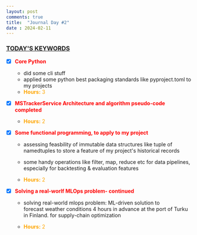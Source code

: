 ```yaml
---
layout: post
comments: true
title:  "Journal Day #2"
date : 2024-02-11
---
```



<h3 style = "text-decoration : underline;"> TODAY'S KEYWORDS </h3>


* [X] <span style="color: red;">**Core Python**</span>
    - did some cli stuff
    - applied some python best packaging standards like pyproject.toml to  my projects
    - <span style="color: orange;">**Hours:** 3</span> 



* [X] <span style = "color: red;">**MSTrackerService Architecture and algorithm pseudo-code completed**</span>

    - <span style="color: orange;">**Hours:** 2</span> 



* [X] <span style = "color: red;">**Some functional programming, to apply to my project**</span>
    - assessing feasbility of immutable data structures like tuple of namedtuples to store a feature of my project's historical records
    - some handy operations like filter, map, reduce etc for data pipelines, especially for backtesting & evaluation features
    
    - <span style="color: orange;">**Hours:** 2</span> 


* [X] <span style = "color: red;">**Solving a real-worlf MLOps problem- continued**</span>

    - solving real-world mlops problem: ML-driven solution to  
        forecast weather conditions 4 hours in advance at the port of Turku in Finland.
        for supply-chain optimization

    - <span style="color: orange;">**Hours:** 2</span> 
